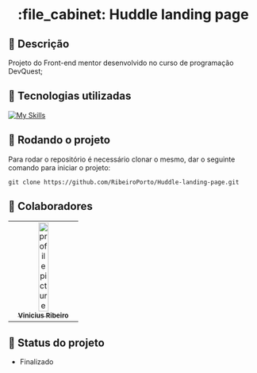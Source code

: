 <h1 align="center">:file_cabinet: Huddle landing page </h1>

## :memo: Descrição
Projeto do Front-end mentor desenvolvido no curso de programação DevQuest;



## :wrench: Tecnologias utilizadas
 [![My Skills](https://skills.thijs.gg/icons?i=html,css)](https://skills.thijs.gg)

## :rocket: Rodando o projeto
Para rodar o repositório é necessário clonar o mesmo, dar o seguinte comando para iniciar o projeto:
```
git clone https://github.com/RibeiroPorto/Huddle-landing-page.git
```


## :handshake: Colaboradores
<table>
  <tr>
    <td align="center">
      <a href="https://github.com/RibeiroPorto">
        <img  width="40%" src='https://avatars.githubusercontent.com/u/98851995?v=4' alt="profile picture"
/><br>
        <sub>
          <b >Vinicius Ribeiro</b>
        </sub>
      </a>
    </td>
  </tr>
</table>

## :dart: Status do projeto
* Finalizado